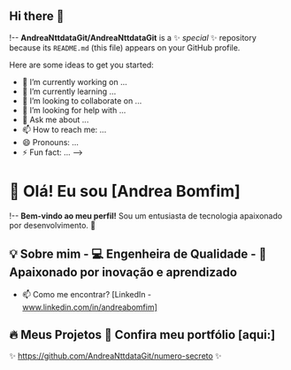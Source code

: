 ## Hi there 👋

!--
**AndreaNttdataGit/AndreaNttdataGit** is a ✨ _special_ ✨ repository because its `README.md` (this file) appears on your GitHub profile.

Here are some ideas to get you started:

- 🔭 I’m currently working on ...
- 🌱 I’m currently learning ...
- 👯 I’m looking to collaborate on ...
- 🤔 I’m looking for help with ...
- 💬 Ask me about ...
- 📫 How to reach me: ...
- 😄 Pronouns: ...
- ⚡ Fun fact: ...
-->

# 👋 Olá! Eu sou [Andrea Bomfim] 
 
!--
**Bem-vindo ao meu perfil!** Sou um entusiasta de tecnologia apaixonado por desenvolvimento. 🚀  

## 💡 Sobre mim  - 💻 Engenheira de Qualidade  - 🎯 Apaixonado por inovação e aprendizado

- 📫 Como me encontrar? [LinkedIn - www.linkedin.com/in/andreabomfim]
  
## 🔥 Meus Projetos  🔭 Confira meu portfólio [aqui:]

✨ https://github.com/AndreaNttdataGit/numero-secreto ✨
